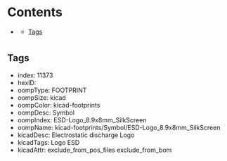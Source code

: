 



Contents
========

* [](#)
	* [Tags](#tags)

# 

## Tags

- index: 11373
- hexID: 
- oompType: FOOTPRINT
- oompSize: kicad
- oompColor: kicad-footprints
- oompDesc: Symbol
- oompIndex: ESD-Logo_8.9x8mm_SilkScreen
- oompName: kicad-footprints/Symbol/ESD-Logo_8.9x8mm_SilkScreen
- kicadDesc: Electrostatic discharge Logo
- kicadTags: Logo ESD
- kicadAttr: exclude_from_pos_files exclude_from_bom
